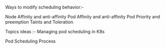 
Ways to modify scheduling behavior:-

Node Affinity and anti-affinity
Pod Affinity and anti-affinity
Pod Priority and preemption
Taints and Toleration


Topics ideas :- Managing pod scheduling in K8s








Pod Scheduling Process





